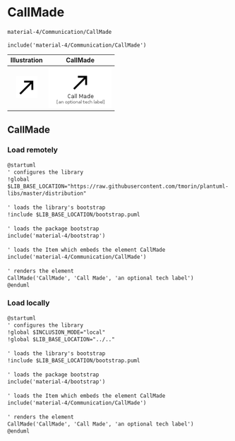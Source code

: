 # CallMade


```text
material-4/Communication/CallMade
```

```text
include('material-4/Communication/CallMade')
```



| Illustration | CallMade |
| :---: | :---: |
| ![illustration for Illustration](../../material-4/Communication/CallMade.png) | ![illustration for CallMade](../../material-4/Communication/CallMade.Local.png) |




## CallMade

### Load remotely
```plantuml
@startuml
' configures the library
!global $LIB_BASE_LOCATION="https://raw.githubusercontent.com/tmorin/plantuml-libs/master/distribution"

' loads the library's bootstrap
!include $LIB_BASE_LOCATION/bootstrap.puml

' loads the package bootstrap
include('material-4/bootstrap')

' loads the Item which embeds the element CallMade
include('material-4/Communication/CallMade')

' renders the element
CallMade('CallMade', 'Call Made', 'an optional tech label')
@enduml
```

### Load locally
```plantuml
@startuml
' configures the library
!global $INCLUSION_MODE="local"
!global $LIB_BASE_LOCATION="../.."

' loads the library's bootstrap
!include $LIB_BASE_LOCATION/bootstrap.puml

' loads the package bootstrap
include('material-4/bootstrap')

' loads the Item which embeds the element CallMade
include('material-4/Communication/CallMade')

' renders the element
CallMade('CallMade', 'Call Made', 'an optional tech label')
@enduml
```

